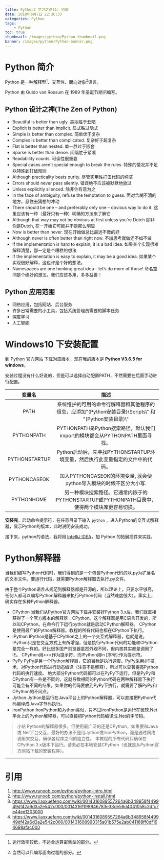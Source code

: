 ```yaml
---
title: Python3 学习之路(1) 初识
date: 2018年6月7日 22:36:33
categories: Python
tags: 
    - Python
toc: true
thumbnail: /images/python/Python-thumbnail.png
banner: /images/python/Python-banner.png
---
```


# Python 简介

Python 是一种解释型[^1]、交互性、面向对象[^2]语言。

Python 由 Guido van Rossum 在 1989 年圣诞节期间编写。

## Python 设计之禅(The Zen of Python)

*   Beautiful is better than ugly.
    美丽胜于丑陋
*   Explicit is better than implicit.
    显式胜过隐式
*   Simple is better than complex.
    简单优于复杂
*   Complex is better than complicated.
    复杂好于超复杂
*   Flat is better than nested.
    单一胜过于嵌套
*   Sparse is better than dense.
    间隔胜于紧凑
*   Readability counts.
    可读性很重要
*   Special cases aren’t special enough to break the rules.
    特殊的情况并不足以特殊到打破规则
*   Although practicality beats purity.
    尽管实用性打击代码的纯洁
*   Errors should never pass silently.
    错误绝不应该被默默地放过
*   Unless explicitly silenced.
    除非你有意为之
*   In the face of ambiguity, refuse the temptation to guess. 
    面对含糊不清的地方，忍住去猜想的冲动 
*   There should be one – and preferably only one – obvious way to do it. 
    这里应该有一种（最好只有一种）明确的方法来了解它 
*   Although that way may not be obvious at first unless you’re Dutch 
    除非你是Dutch, 在一开始它可能并不是那么明显 
*   Now is better than never. 
    现在开始做总比最远不做的好 
*   Although never is often better than right now. 
    不加思考就做还不如不做 
*   If the implementation is hard to explain, it is a bad idea. 
    如果某个实现很难解释清楚，那一定是个糟糕的想法 
*   If the implementation is easy to explain, it may be a good idea. 
    如果某个实现很好解释，这也许是个好的想法。 
*   Namespaces are one honking great idea – let’s do more of those! 
    命名空间是个绝妙的想法，我们应该多用，多多益善！

## Python 应用范围

* 网络应用，包括网站、后台服务
* 许多日常需要的小工具，包括系统管理员需要的脚本任务
* 深度学习
* 人工智能

# Windows10 下安装配置

到 [Python 官方网站](https://www.python.org/) 下载对应版本，现在我的版本是 __Python V3.6.5 for windows__。

安装过程没有什么好说的，但是可以选择自动配置PATH，不然需要在后面手动进行配置。


| 变量名 | 描述 |
|:---:|:---:|
| PATH | 系统维护的可用的命令行解释器和其他程序的信息，应添加"(Python安装目录)\\Scripts\\" 和 "(Python安装目录)\\" |
| PYTHONPATH | PYTHONPATH是Python搜索路径，默认我们import的模块都会从PYTHONPATH里面寻找。 |
| PYTHONSTARTUP | Python启动后，先寻找PYTHONSTARTUP环境变量，然后执行此变量指定的文件中的代码。 |
| PYTHONCASEOK | 加入PYTHONCASEOK的环境变量, 就会使python导入模块的时候不区分大小写. |
| PYTHONHOME | 另一种模块搜索路径。它通常内嵌于的PYTHONSTARTUP或PYTHONPATH目录中，使得两个模块库更容易切换。 |

__安装完__，启动命令提示符，在任意目录下输入 `python` ，进入Python的交互式解释器，显示Python的版本，此时说明安装成功。

接下来，python的语法，我将用 [IntelliJ IDEA](https://www.jetbrains.com/idea/)，加 Python 的拓展插件来实践。

# Python解释器

当我们编写Python代码时，我们得到的是一个包含Python代码的以.py为扩展名的文本文件。要运行代码，就需要Python解释器去执行.py文件。

由于整个Python语言从规范到解释器都是开源的，所以理论上，只要水平够高，任何人都可以编写Python解释器来执行Python代码（当然难度很大）。事实上，确实存在多种Python解释器。

- CPython
当我们从Python官方网站下载并安装好Python 3.x后，我们就直接获得了一个官方版本的解释器：CPython。这个解释器是用C语言开发的，所以叫CPython。在命令行下运行python就是启动CPython解释器。
CPython是使用最广的Python解释器。教程的所有代码也都在CPython下执行。
- IPython
IPython是基于CPython之上的一个交互式解释器，也就是说，IPython只是在交互方式上有所增强，但是执行Python代码的功能和CPython是完全一样的。好比很多国产浏览器虽然外观不同，但内核其实都是调用了IE。
CPython用>>>作为提示符，而IPython用In [序号]:作为提示符。
- PyPy
PyPy是另一个Python解释器，它的目标是执行速度。PyPy采用JIT技术，对Python代码进行动态编译（注意不是解释），所以可以显著提高Python代码的执行速度。
绝大部分Python代码都可以在PyPy下运行，但是PyPy和CPython有一些是不同的，这就导致相同的Python代码在两种解释器下执行可能会有不同的结果。如果你的代码要放到PyPy下执行，就需要了解PyPy和CPython的不同点。
- Jython
Jython是运行在Java平台上的Python解释器，可以直接把Python代码编译成Java字节码执行。
- IronPython
IronPython和Jython类似，只不过IronPython是运行在微软.Net平台上的Python解释器，可以直接把Python代码编译成.Net的字节码。

>小结
Python的解释器很多，但使用最广泛的还是CPython。如果要和Java或.Net平台交互，最好的办法不是用Jython或IronPython，而是通过网络调用来交互，确保各程序之间的独立性。
本教程的所有代码只确保在CPython 3.x版本下运行。请务必在本地安装CPython（也就是从Python官方网站下载的安装程序）。

---

# 引用

1. http://www.runoob.com/python/python-intro.html
2. http://www.runoob.com/python/python-install.html
3. https://www.liaoxuefeng.com/wiki/0014316089557264a6b348958f449949df42a6d3a2e542c000/00143161198846783e33de56d4041058c3dfc7e44ee1203000
4. https://www.liaoxuefeng.com/wiki/0014316089557264a6b348958f449949df42a6d3a2e542c000/001431608990315a01b575e2ab041168ff0df194698afac000


[^1]:运行效率较低，不适合运算密集型的部分。
[^2]:当然可以只编写面向过程的部分。